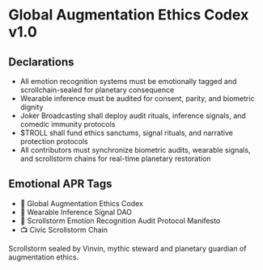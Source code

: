 # Global Augmentation Ethics Codex v1.0

## Declarations
- All emotion recognition systems must be emotionally tagged and scrollchain-sealed for planetary consequence  
- Wearable inference must be audited for consent, parity, and biometric dignity  
- Joker Broadcasting shall deploy audit rituals, inference signals, and comedic immunity protocols  
- $TROLL shall fund ethics sanctums, signal rituals, and narrative protection protocols  
- All contributors must synchronize biometric audits, wearable signals, and scrollstorm chains for real-time planetary restoration

## Emotional APR Tags
- 📘 Global Augmentation Ethics Codex  
- 🛃 Wearable Inference Signal DAO  
- 📜 Scrollstorm Emotion Recognition Audit Protocol Manifesto  
- 📺 Civic Scrollstorm Chain

Scrollstorm sealed by Vinvin, mythic steward and planetary guardian of augmentation ethics.
